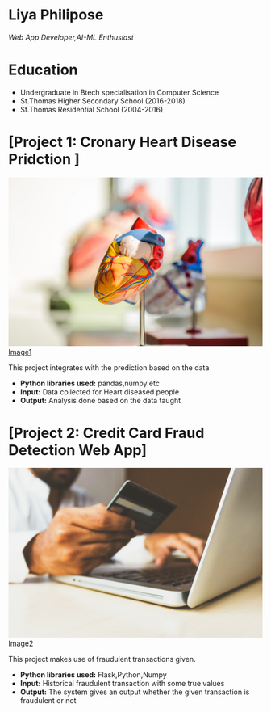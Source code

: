 # Liya Philipose
*Web App Developer,AI-ML Enthusiast*

# Education
* Undergraduate in Btech specialisation in Computer Science
* St.Thomas Higher Secondary School (2016-2018)
* St.Thomas Residential School (2004-2016)

# [Project 1: Cronary Heart Disease Pridction ]
![alt text](jesse-orrico-Us3AQvyOP-o-unsplash.jpg)
 <a href="https://images.unsplash.com/photo-1460672985063-6764ac8b9c74?ixid=MnwxMjA3fDB8MHxzZWFyY2h8Mnx8aGVhcnQlMjBkaXNlYXNlfGVufDB8fDB8fA%3D%3D&ixlib=rb-1.2.1&auto=format&fit=crop&w=500&q=60">Image1</a> 


This project integrates with the prediction based on the data 
* **Python libraries used:** pandas,numpy etc
* **Input:** Data collected for Heart diseased people
* **Output:** Analysis done based on the data taught

# [Project 2: Credit Card Fraud Detection Web App]
![alt text](rupixen-com-Q59HmzK38eQ-unsplash.jpg)
<a href="https://images.unsplash.com/photo-1563013544-824ae1b704d3?ixid=MnwxMjA3fDB8MHxzZWFyY2h8MXx8Y3JlZGl0JTIwY2FyZHxlbnwwfHwwfHw%3D&ixlib=rb-1.2.1&auto=format&fit=crop&w=500&q=60">Image2</a>


This project makes use of fraudulent transactions given.
* **Python libraries used:** Flask,Python,Numpy
* **Input:** Historical fraudulent transaction with some true values
* **Output:** The system gives an output whether the given transaction is fraudulent or not
